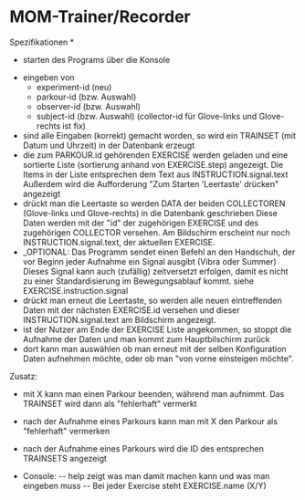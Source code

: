 # MOM-Trainer/Recorder

Spezifikationen
*

* starten des Programs über die Konsole
- eingeben von
  - experiment-id (neu)
  - parkour-id (bzw. Auswahl)
  - observer-id (bzw. Auswahl)
  - subject-id (bzw. Auswahl)
(collector-id für Glove-links und Glove-rechts ist fix)
- sind alle Eingaben (korrekt) gemacht worden, so wird ein TRAINSET (mit Datum und Uhrzeit) in der Datenbank erzeugt
- die zum PARKOUR.id gehörenden EXERCISE werden geladen und eine sortierte Liste (sortierung anhand von EXERCISE.step) angezeigt.
Die Items in der Liste entsprechen dem Text aus INSTRUCTION.signal.text
Außerdem wird die Aufforderung "Zum Starten 'Leertaste' drücken" angezeigt
- drückt man die Leertaste so werden DATA der beiden COLLECTOREN (Glove-links und Glove-rechts) in die Datenbank geschrieben
Diese Daten werden mit der "id" der zugehörigen EXERCISE und des zugehörigen COLLECTOR versehen.
Am Bildschirm erscheint nur noch INSTRUCTION.signal.text, der aktuellen EXERCISE.
- _OPTIONAL: Das Programm sendet einen Befehl an den Handschuh, der vor Beginn jeder Aufnahme ein Signal ausgibt (Vibra oder Summer)
  Dieses Signal kann auch (zufällig) zeitversetzt erfolgen, damit es nicht zu einer Standardisierung im Bewegungsablauf kommt.
  siehe EXERCISE.instruction.signal
- drückt man erneut die Leertaste, so werden alle neuen eintreffenden Daten mit der nächsten EXERCISE.id versehen und
dieser INSTRUCTION.signal.text am Bildschirm angezeigt.
- ist der Nutzer am Ende der EXERCISE Liste angekommen, so stoppt die Aufnahme der Daten und man kommt zum Hauptbilschirm zurück
- dort kann man auswählen ob man erneut mit der selben Konfiguration Daten aufnehmen möchte, oder ob man "von vorne einsteigen möchte".


Zusatz:
- mit X kann man einen Parkour beenden, während man aufnimmt. Das TRAINSET wird dann als "fehlerhaft" vermerkt
- nach der Aufnahme eines Parkours kann man mit X den Parkour als "fehlerhaft" vermerken
- nach der Aufnahme eines Parkours wird die ID des entsprechen TRAINSETS angezeigt

- Console:
-- help zeigt was man damit machen kann und was man eingeben muss
-- Bei jeder Exercise steht EXERCISE.name (X/Y)
